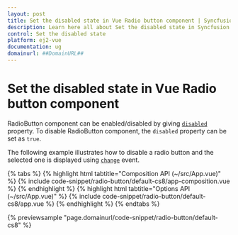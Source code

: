```yaml
---
layout: post
title: Set the disabled state in Vue Radio button component | Syncfusion
description: Learn here all about Set the disabled state in Syncfusion Vue Radio button component of Syncfusion Essential JS 2 and more.
control: Set the disabled state 
platform: ej2-vue
documentation: ug
domainurl: ##DomainURL##
---
```


# Set the disabled state in Vue Radio button component

RadioButton component can be enabled/disabled by giving [`disabled`](https://ej2.syncfusion.com/vue/documentation/api/radio-button/#disabled) property. To disable RadioButton component, the `disabled` property can be set as `true`.

The following example illustrates how to disable a radio button and the selected one is displayed using [`change`](https://ej2.syncfusion.com/vue/documentation/api/radio-button/#change) event.

{% tabs %}
{% highlight html tabtitle="Composition API (~/src/App.vue)" %}
{% include code-snippet/radio-button/default-cs8/app-composition.vue %}
{% endhighlight %}
{% highlight html tabtitle="Options API (~/src/App.vue)" %}
{% include code-snippet/radio-button/default-cs8/app.vue %}
{% endhighlight %}
{% endtabs %}
        
{% previewsample "page.domainurl/code-snippet/radio-button/default-cs8" %}